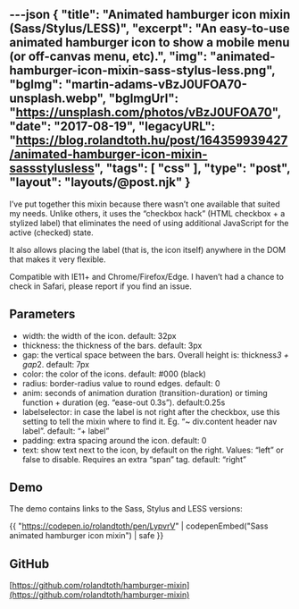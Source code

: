 ---json
{
    "title": "Animated hamburger icon mixin (Sass/Stylus/LESS)",
    "excerpt": "An easy-to-use animated hamburger icon to show a mobile menu (or off-canvas menu, etc).",
    "img": "animated-hamburger-icon-mixin-sass-stylus-less.png",
    "bgImg": "martin-adams-vBzJ0UFOA70-unsplash.webp",
    "bgImgUrl": "https://unsplash.com/photos/vBzJ0UFOA70",
    "date": "2017-08-19",
    "legacyURL": "https://blog.rolandtoth.hu/post/164359939427/animated-hamburger-icon-mixin-sassstylusless",
    "tags": [
        "css"
    ],
    "type": "post",
    "layout": "layouts/@post.njk"
}
---

I’ve put together this mixin because there wasn’t one available that suited my needs. Unlike others, it uses the “checkbox hack” (HTML checkbox + a stylized label) that eliminates the need of using additional JavaScript for the active (checked) state. 

It also allows placing the label (that is, the icon itself) anywhere in the DOM that makes it very flexible.

Compatible with IE11+ and Chrome/Firefox/Edge. I haven’t had a chance to check in Safari, please report if you find an issue.

## Parameters

- width: the width of the icon. default: 32px
- thickness: the thickness of the bars. default: 3px
- gap: the vertical space between the bars. Overall height is: thickness*3 + gap*2. default: 7px
- color: the color of the icons. default: #000 (black)
- radius: border-radius value to round edges. default: 0
- anim: seconds of animation duration (transition-duration) or timing function + duration (eg. “ease-out 0.3s”). default:0.25s
- labelselector: in case the label is not right after the checkbox, use this setting to tell the mixin where to find it. Eg. “~ div.content header nav label”. default: “+ label”
- padding: extra spacing around the icon. default: 0
- text: show text next to the icon, by default on the right. Values: “left” or false to disable. Requires an extra “span” tag. default: “right”

## Demo

The demo contains links to the Sass, Stylus and LESS versions:

{{ "https://codepen.io/rolandtoth/pen/LypvrV" | codepenEmbed("Sass animated hamburger icon mixin") | safe }}

## GitHub

[https://github.com/rolandtoth/hamburger-mixin](https://github.com/rolandtoth/hamburger-mixin)